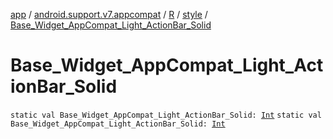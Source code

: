 [app](../../../index.md) / [android.support.v7.appcompat](../../index.md) / [R](../index.md) / [style](index.md) / [Base_Widget_AppCompat_Light_ActionBar_Solid](./-base_-widget_-app-compat_-light_-action-bar_-solid.md)

# Base_Widget_AppCompat_Light_ActionBar_Solid

`static val Base_Widget_AppCompat_Light_ActionBar_Solid: `[`Int`](https://kotlinlang.org/api/latest/jvm/stdlib/kotlin/-int/index.html)
`static val Base_Widget_AppCompat_Light_ActionBar_Solid: `[`Int`](https://kotlinlang.org/api/latest/jvm/stdlib/kotlin/-int/index.html)